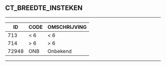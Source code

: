 ## CT_BREEDTE_INSTEKEN

***

|ID                              	|CODE          	|OMSCHRIJVING|
|------                          	|----          	|-----    |
|713|< 6|< 6|
|714|> 6|> 6|
|72948|ONB|Onbekend|


***
